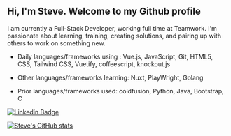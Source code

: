<h2>Hi, I'm Steve. Welcome to my Github profile </h2>



I am currently a  Full-Stack Developer, working full time at Teamwork. I'm passionate about learning, training, creating solutions, and pairing up with others to work on something new. 

- Daily languages/frameworks using : Vue.js, JavaScript, Git, HTML5, CSS, Tailwind CSS, Vuetify, coffeescript, knockout.js

- Other languages/frameworks learning: Nuxt, PlayWright, Golang

- Prior languages/frameworks used: coldfusion, Python, Java, Bootstrap, C


[![Linkedin Badge](https://img.shields.io/badge/-SteveWalsh-blue?style=flat-square&logo=Linkedin&logoColor=white&link=https://www.linkedin.com/in/steve-walsh/)](https://www.linkedin.com/in/steve-walsh/) 

[![Steve's GitHub stats](https://github-readme-stats.vercel.app/api?username=SteveWalsh1989&count_private=true&show_icons=true)](https://github.com/SteveWalsh1989/github-readme-stats)

